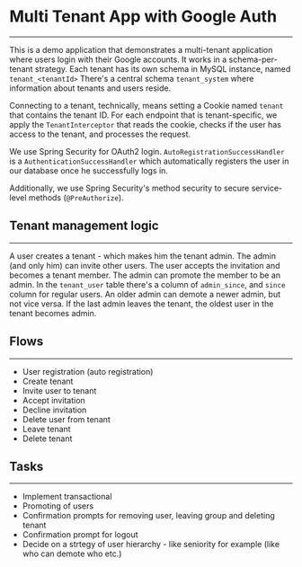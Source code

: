 # Multi Tenant App with Google Auth
---

This is a demo application that demonstrates a multi-tenant application where users login with their Google accounts.
It works in a schema-per-tenant strategy. Each tenant has its own schema in MySQL instance, named `tenant_<tenantId>`
There's a central schema `tenant_system` where information about tenants and users reside.

Connecting to a tenant, technically, means setting a Cookie named `tenant` that contains the tenant ID. For each endpoint that is tenant-specific, we
apply the `TenantInterceptor` that reads the cookie, checks if the user has access to the tenant, and processes the request.

We use Spring Security for OAuth2 login. `AutoRegistrationSuccessHandler` is a `AuthenticationSuccessHandler` which automatically 
registers the user in our database once he successfully logs in.

Additionally, we use Spring Security's method security to secure service-level methods (`@PreAuthorize`).

## Tenant management logic
---
A user creates a tenant - which makes him the tenant admin.
The admin (and only him) can invite other users.
The user accepts the invitation and becomes a tenant member.
The admin can promote the member to be an admin.
In the `tenant_user` table there's a column of `admin_since`, and `since` column for regular users.
An older admin can demote a newer admin, but not vice versa.
If the last admin leaves the tenant, the oldest user in the tenant becomes admin.

## Flows
---
* User registration (auto registration)
* Create tenant
* Invite user to tenant
* Accept invitation
* Decline invitation
* Delete user from tenant
* Leave tenant
* Delete tenant

## Tasks
---
* Implement transactional
* Promoting of users
* Confirmation prompts for removing user, leaving group and deleting tenant
* Confirmation prompt for logout
* Decide on a strtegy of user hierarchy - like seniority for example (like who can demote who etc.)

